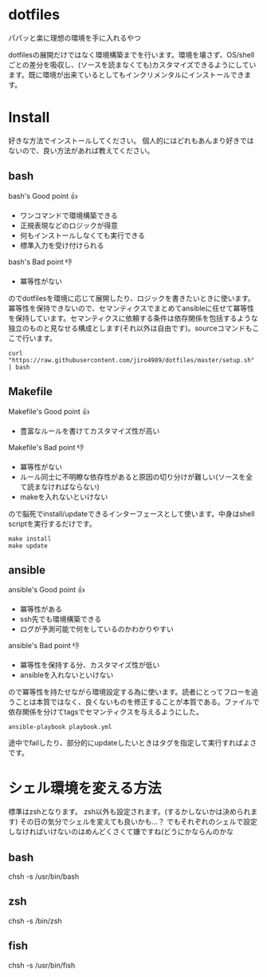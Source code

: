 # dotfiles

パパッと楽に理想の環境を手に入れるやつ

dotfilesの展開だけではなく環境構築までを行います。環境を壊さず、OS/shellごとの差分を吸収し、(ソースを読まなくても)カスタマイズできるようにしています。既に環境が出来ているとしてもインクリメンタルにインストールできます。

# Install
好きな方法でインストールしてください。
個人的にはどれもあんまり好きではないので、良い方法があれば教えてください。

## bash

bash's Good point :thumbsup:
- ワンコマンドで環境構築できる
- 正規表現などのロジックが得意
- 何もインストールしなくても実行できる
- 標準入力を受け付けられる

bash's Bad point :thumbsdown:
- 冪等性がない

のでdotfilesを環境に応じて展開したり、ロジックを書きたいときに使います。冪等性を保持できないので、セマンティクスでまとめてansibleに任せて冪等性を保持しています。セマンティクスに依頼する条件は依存関係を包括するような独立のものと見なせる構成とします(それ以外は自由です)。sourceコマンドもここで行います。

```
curl "https://raw.githubusercontent.com/jiro4989/dotfiles/master/setup.sh" | bash
```

## Makefile

Makefile's Good point :thumbsup:
- 豊富なルールを書けてカスタマイズ性が高い

Makefile's Bad point :thumbsdown:
- 冪等性がない
- ルール同士に不明瞭な依存性があると原因の切り分けが難しい(ソースを全て読まなければならない)
- makeを入れないといけない

ので脳死でinstall/updateできるインターフェースとして使います。中身はshell scriptを実行するだけです。

```
make install
make update
```

## ansible

ansible's Good point :thumbsup:
- 冪等性がある
- ssh先でも環境構築できる
- ログが予測可能で何をしているのかわかりやすい

ansible's Bad point :thumbsdown:
- 冪等性を保持する分、カスタマイズ性が低い
- ansibleを入れないといけない

ので冪等性を持たせながら環境設定する為に使います。読者にとってフローを追うことは本質ではなく、良くないものを修正することが本質である。ファイルで依存関係を分けてtagsでセマンティクスを与えるようにした。

```
ansible-playbook playbook.yml
```

途中でfailしたり、部分的にupdateしたいときはタグを指定して実行すればよさです。

# シェル環境を変える方法

標準はzshとなります。
zsh以外も設定されます。(するかしないかは決められます)
その日の気分でシェルを変えても良いかも...？
でもそれぞれのシェルで設定しなければいけないのはめんどくさくて嫌ですね(どうにかならんのかな

## bash
chsh -s /usr/bin/bash

## zsh
chsh -s /bin/zsh

## fish
chsh -s /usr/bin/fish

